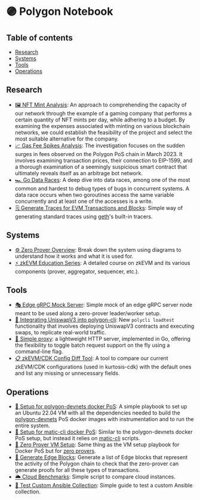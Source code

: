 # 🟣 Polygon Notebook

## Table of contents

- [Research](#research)
- [Systems](#systems)
- [Tools](#tools)
- [Operations](#operations)

## Research

- [🖼️ NFT Mint Analysis](research/nft-mint-analysis/README.md): An approach to comprehending the capacity of our network through the example of a gaming company that performs a certain quantity of NFT mints per day, while adhering to a budget. By examining the expenses associated with minting on various blockchain networks, we could establish the feasibility of the project and select the most suitable alternative for the company.
- [📈 Gas Fee Spikes Analysis](research/gas-fee-spikes-analysis/README.md): The investigation focuses on the sudden surges in fees observed on the Polygon PoS chain in March 2023. It involves examining transaction prices, their connection to EIP-1599, and a thorough examination of a seemingly suspicious smart contract that ultimately reveals itself as an arbitrage bot network.
- [🏎️ Go Data Races](research/go-data-races/README.md): A deep dive into data races, among one of the most common and hardest to debug types of bugs in concurrent systems. A data race occurs when two goroutines access the same variable concurrently and at least one of the accesses is a write.
- [🗒️ Generate Traces for EVM Transactions and Blocks](research/EVM_TRACER.md): Simple way of generating standard traces using [geth](https://github.com/ethereum/go-ethereum)'s built-in tracers.

## Systems

- [⚙️ Zero Prover Overview](systems/zero-prover/README.md): Break down the system using diagrams to understand how it works and what it is used for.
- [⚡️ zkEVM Education Series](https://drive.google.com/drive/u/1/folders/1X1A-00w2L07CJUC7KPeNqAsdw0e50m_i): A detailed course on zkEVM and its various components (prover, aggregator, sequencer, etc.).

## Tools

- [🎭 Edge gRPC Mock Server](https://github.com/leovct/edge-grpc-mock-server): Simple mock of an edge gRPC server node meant to be used along a zero-prover leader/worker setup.
- [🦄 Integrating UniswapV3 into polygon-cli](tools/INTEGRATING_UNISWAPV3_INTO_POLYCLI.md): New `polycli loadtest` functionality that involves deploying UniswapV3 contracts and executing swaps, to replicate real-world traffic.
- [🤖 Simple proxy](tools/proxy//README.md): a lightweight HTTP server, implemented in Go, offering the flexibility to toggle batch request support on the fly using a command-line flag.
- [📋 zkEVM/CDK Config Diff Tool](tools/zkevm-config-diff/README.md): A tool to compare our current zkEVM/CDK configurations (used in kurtosis-cdk) with the default ones and list any missing or unnecessary fields.

## Operations

- [🐳 Setup for polygon-devnets docker PoS](ops/pos-devnet/POLYGON_DEVNETS_SETUP.md): A simple playbook to set up an Ubuntu 22.04 VM with all the dependencies needed to build the [polygon-devnets](https://github.com/maticnetwork/polygon-devnets/tree/main/docker/pos) PoS docker images with instrumentation and to run the entire system.
- [🐳 Setup for matic-cli docker PoS](ops/pos-devnet/MATIC_CLI_SETUP.md): Similar to the polygon-devnets docker PoS setup, but instead it relies on [matic-cli](https://github.com/maticnetwork/matic-cli#matic-cli) scripts.
- [🤖 Zero Prover VM Setup](ops/ZERO_PROVER_VM_SETUP.md): Same thing as the VM setup playbook for Docker PoS but for [zero provers](https://github.com/mir-protocol/zero-provers).
- [🧱 Generate Edge Blocks](ops/generate-edge-blocks/README.md): Generate a list of Edge blocks that represent the activity of the Polygon chain to check that the zero-prover can generate proofs for all these types of transactions.
- [🌥️ Cloud Benchmarks](ops/benchmarks/README.md): Simple script to compare cloud instances.
- [🧪 Test Custom Ansible Collection](ops/test-custom-ansible-collection/README.md): Simple guide to test a custom Ansible collection.
